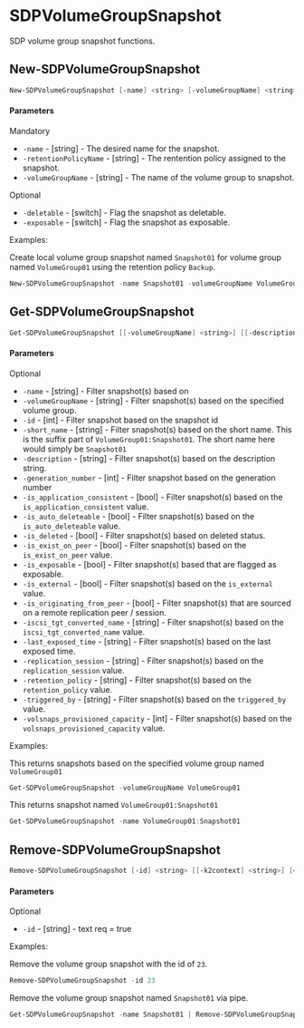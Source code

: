 # SDPVolumeGroupSnapshot

SDP volume group snapshot functions. 

## New-SDPVolumeGroupSnapshot
```PowerShell
New-SDPVolumeGroupSnapshot [-name] <string> [-volumeGroupName] <string> [-retentionPolicyName] <string> [[-k2context] <string>] [-deletable] [-exposable] [<CommonParameters>]
```

#### Parameters

Mandatory
* `-name` - [string] - The desired name for the snapshot. 
* `-retentionPolicyName` - [string] - The rentention policy assigned to the snapshot. 
* `-volumeGroupName` - [string] - The name of the volume group to snapshot. 

Optional

* `-deletable` - [switch] - Flag the snapshot as deletable. 
* `-exposable` - [switch] - Flag the snapshot as exposable. 

Examples:

Create local volume group snapshot named `Snapshot01` for volume group named `VolumeGroup01` using the retention policy `Backup`. 

```PowerShell
New-SDPVolumeGroupSnapshot -name Snapshot01 -volumeGroupName VolumeGroup01 -retentionPolicyName Backup
```

## Get-SDPVolumeGroupSnapshot
```PowerShell
Get-SDPVolumeGroupSnapshot [[-volumeGroupName] <string>] [[-description] <string>] [[-generation_number] <int>] [[-id] <int>] [[-iscsi_tgt_converted_name] <string>] [[-is_application_consistent] <bool>] [[-is_auto_deleteable] <bool>] [[-is_deleted] <bool>] [[-is_exist_on_peer] <bool>] [[-is_exposable] <bool>] [[-is_external] <bool>] [[-is_originating_from_peer] <bool>] [[-last_exposed_time] <string>] [[-name] <string>] [[-replication_session] <string>] [[-retention_policy] <string>] [[-short_name] <string>] [[-triggered_by] <string>] [[-volsnaps_provisioned_capacity] <int>] [[-volume_group] <string>] [[-wwn] <string>] [[-k2context] <string>] [<CommonParameters>]
```

#### Parameters

Optional
* `-name` - [string] - Filter snapshot(s) based on 
* `-volumeGroupName` - [string] - Filter snapshot(s) based on the specified volume group. 
* `-id` - [int] - Filter snapshot based on the snapshot id
* `-short_name` - [string] - Filter snapshot(s) based on the short name. This is the suffix part of `VolumeGroup01:Snapshot01`. The short name here would simply be `Snapshot01`
* `-description` - [string] - Filter snapshot(s) based on the description string. 
* `-generation_number` - [int] - Filter snapshot based on the generation number
* `-is_application_consistent` - [bool] - Filter snapshot(s) based on the `is_application_consistent` value. 
* `-is_auto_deleteable` - [bool] - Filter snapshot(s) based on the `is_auto_deleteable` value.
* `-is_deleted` - [bool] - Filter snapshot(s) based on deleted status. 
* `-is_exist_on_peer` - [bool] - Filter snapshot(s) based on the `is_exist_on_peer` value. 
* `-is_exposable` - [bool] - Filter snapshot(s) based that are flagged as exposable. 
* `-is_external` - [bool] - Filter snapshot(s) based on the `is_external` value. 
* `-is_originating_from_peer` - [bool] - Filter snapshot(s) that are sourced on a remote replication peer / session. 
* `-iscsi_tgt_converted_name` - [string] - Filter snapshot(s) based on the `iscsi_tgt_converted_name` value. 
* `-last_exposed_time` - [string] - Filter snapshot(s) based on the last exposed time. 
* `-replication_session` - [string] - Filter snapshot(s) based on the `replication_session` value. 
* `-retention_policy` - [string] - Filter snapshot(s) based on the `retention_policy` value. 
* `-triggered_by` - [string] - Filter snapshot(s) based on the `triggered_by` value. 
* `-volsnaps_provisioned_capacity` - [int] - Filter snapshot(s) based on the `volsnaps_provisioned_capacity` value. 

Examples:

This returns snapshots based on the specified volume group named `VolumeGroup01`

```PowerShell
Get-SDPVolumeGroupSnapshot -volumeGroupName VolumeGroup01
```

This returns snapshot named `VolumeGroup01:Snapshot01`

```PowerShell
Get-SDPVolumeGroupSnapshot -name VolumeGroup01:Snapshot01
```

## Remove-SDPVolumeGroupSnapshot
```PowerShell
Remove-SDPVolumeGroupSnapshot [-id] <string> [[-k2context] <string>] [<CommonParameters>]
```

#### Parameters

Optional
* `-id` - [string] - text req = true

Examples:

Remove the volume group snapshot with the id of `23`. 

```PowerShell
Remove-SDPVolumeGroupSnapshot -id 23
```

Remove the volume group snapshot named `Snapshot01` via pipe. 

```PowerShell
Get-SDPVolumeGroupSnapshot -name Snapshot01 | Remove-SDPVolumeGroupSnapshot
```